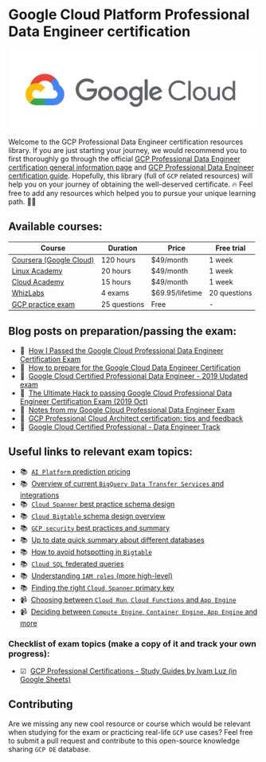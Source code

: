 # Google Cloud Platform Professional Data Engineer certification

![alt text][logo]

Welcome to the GCP Professional Data Engineer certification resources library. If you are just starting your journey, we would recommend you to first thoroughly go through the official [GCP Professional Data Engineer certification general information page](https://cloud.google.com/certification/data-engineer) and [GCP Professional Data Engineer certification guide](https://cloud.google.com/certification/guides/data-engineer). Hopefully, this library (full of ``GCP`` related resources) will help you on your journey of obtaining the well-deserved certificate. 🔥 Feel free to add any resources which helped you to pursue your unique learning path. 🏄‍♂️

## Available courses:

Course | Duration | Price | Free trial
--- | --- | --- | ---
[Coursera (Google Cloud)](https://www.coursera.org/professional-certificates/gcp-data-engineering) | 120 hours | $49/month | 1 week
[Linux Academy](https://linuxacademy.com/course/google-cloud-certified-professional-data-engineer/) | 20 hours | $49/month | 1 week
[Cloud Academy](https://cloudacademy.com/learning-paths/data-engineer-professional-certification-preparation-for-google-83/) | 15 hours | $49/month | 1 week
[WhizLabs](https://www.whizlabs.com/google-cloud-certified-professional-data-engineer/practice-tests/) | 4 exams | $69.95/lifetime | 20 questions
[GCP practice exam](https://cloud.google.com/certification/practice-exam/data-engineer) | 25 questions | Free | -

## Blog posts on preparation/passing the exam:

* 📝&nbsp;&nbsp;[How I Passed the Google Cloud Professional Data Engineer Certification Exam](https://towardsdatascience.com/passing-the-google-cloud-professional-data-engineer-certification-87da9908b333)
* 📝&nbsp;&nbsp;[How to prepare for the Google Cloud Data Engineer Certification](https://www.notion.so/GCP-Certification-00763029549e4672887d5281ec247f42)
* 📝&nbsp;&nbsp;[Google Cloud Certified Professional Data Engineer - 2019 Updated exam](https://deploy.live/blog/google-cloud-certified-professional-data-engineer/)
* 📝&nbsp;&nbsp;[The Ultimate Hack to passing Google Cloud Professional Data Engineer Certification Exam (2019 Oct)](https://medium.com/@sodiumsun/the-ultimate-hack-to-passing-google-cloud-professional-data-engineer-certification-exam-2019-oct-663b2dfac492)
* 📝&nbsp;&nbsp;[Notes from my Google Cloud Professional Data Engineer Exam](https://medium.com/@sathishvj/notes-from-my-google-cloud-professional-data-engineer-exam-530d11966aa0)
* 📝&nbsp;&nbsp;[GCP Professional Cloud Architect certification: tips and feedback](https://medium.com/@belougatech/gcp-professional-cloud-architect-certification-tips-and-feedback-9813110613aa)
* 📝&nbsp;&nbsp;[Google Cloud Certified Professional - Data Engineer Track](https://www.linkedin.com/pulse/google-cloud-certified-professional-data-engineer-writeup-rix/)

## Useful links to relevant exam topics:

* 📚&nbsp;&nbsp;[``AI Platform`` prediction pricing](https://cloud.google.com/ai-platform/prediction/pricing)
* 📚&nbsp;&nbsp;[Overview of current ``BigQuery Data Transfer Services`` and integrations](https://cloud.google.com/bigquery-transfer/docs/transfer-service-overview)
* 📚&nbsp;&nbsp;[``Cloud Spanner`` best practice schema design](https://cloud.google.com/spanner/docs/schema-design)
* 📚&nbsp;&nbsp;[``Cloud Bigtable`` schema design overview](https://cloud.google.com/bigtable/docs/schema-design)
* 📚&nbsp;&nbsp;[``GCP security`` best practices and summary](https://www.assured.se/2019/12/19/gcp-security)
* 📚&nbsp;&nbsp;[Up to date quick summary about different databases](https://cloud.google.com/products/databases)
* 📚&nbsp;&nbsp;[How to avoid hotspotting in ``Bigtable``](https://cloud.google.com/bigtable/docs/schema-design-time-series#ensure_that_your_row_key_avoids_hotspotting)
* 📚&nbsp;&nbsp;[``Cloud SQL`` federated queries](https://cloud.google.com/bigquery/docs/cloud-sql-federated-queries)
* 📚&nbsp;&nbsp;[Understanding ``IAM roles`` (more high-level)](https://cloud.google.com/iam/docs/understanding-roles)
* 📚&nbsp;&nbsp;[Finding the right ``Cloud Spanner`` primary key](https://www.youtube.com/watch?v=FFTHQt_KFNM)
* 📹&nbsp;&nbsp;[Choosing between ``Cloud Run``, ``Cloud Functions`` and ``App Engine``](https://www.youtube.com/watch?v=c0XcLidqfXU)
* 📹&nbsp;&nbsp;[Deciding between ``Compute Engine``, ``Container Engine``, ``App Engine`` and more](https://www.youtube.com/watch?v=g0dN8Hkh5H8)

### Checklist of exam topics (make a copy of it and track your own progress):

* ☑&nbsp;&nbsp;[GCP Professional Certifications - Study Guides by Ivam Luz (in Google Sheets)](https://docs.google.com/spreadsheets/d/1LUtqhOEjUMySCfn3zj8Arhzcmazr3vrPzy7VzJwIshE)

## Contributing

Are we missing any new cool resource or course which would be relevant when studying for the exam or practicing real-life ``GCP`` use cases? Feel free to submit a pull request and contribute to this open-source knowledge sharing ``GCP DE`` database.

[logo]: assets/gcp-logo.png "GCP logo"